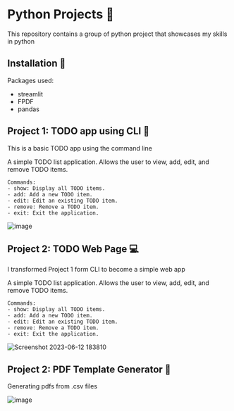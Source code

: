 
# Python Projects 🐍

This repository contains a group of python project that showcases my skills in python

## Installation 🔽

Packages used:

- streamlit 
- FPDF
- pandas






    

## Project 1: TODO app using CLI 🦾


This is a basic TODO app using the command line

 A simple TODO list application.
    Allows the user to view, add, edit, and remove TODO items.

    Commands:
    - show: Display all TODO items.
    - add: Add a new TODO item.
    - edit: Edit an existing TODO item.
    - remove: Remove a TODO item.
    - exit: Exit the application.

![image](https://github.com/hadysoufan/Python-Projects/assets/110059893/7cf6a524-f81b-49ff-bb03-a3de3b0b30fd)



## Project 2: TODO Web Page 💻


I transformed Project 1 form CLI to become a simple web app

 A simple TODO list application.
    Allows the user to view, add, edit, and remove TODO items.

    Commands:
    - show: Display all TODO items.
    - add: Add a new TODO item.
    - edit: Edit an existing TODO item.
    - remove: Remove a TODO item.
    - exit: Exit the application.

![Screenshot 2023-06-12 183810](https://github.com/hadysoufan/Python-Projects/assets/110059893/1768dedb-1220-4b64-88d2-262d977bb074)

## Project 2: PDF Template Generator 📂


Generating pdfs from .csv files

![image](https://github.com/hadysoufan/Python-Projects/assets/110059893/8cc97975-42ee-4fd1-93be-a1da3ccba80d)



